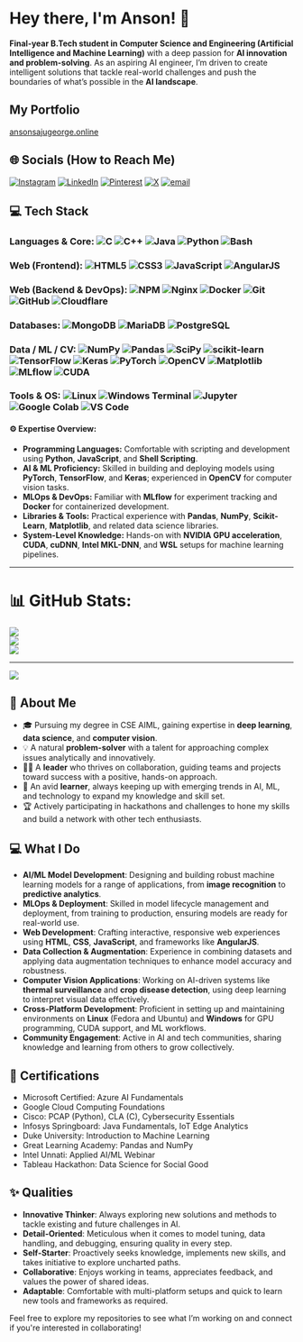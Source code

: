 # Hey there, I'm Anson! 👋

**Final-year B.Tech student in Computer Science and Engineering (Artificial Intelligence and Machine Learning)** with a deep passion for **AI innovation and problem-solving**. As an aspiring AI engineer, I’m driven to create intelligent solutions that tackle real-world challenges and push the boundaries of what’s possible in the **AI landscape**.

## My Portfolio
[ansonsajugeorge.online](https://ansonsajugeorge.online)

## 🌐 Socials (How to Reach Me)
[![Instagram](https://img.shields.io/badge/Instagram-%23E4405F.svg?logo=Instagram&logoColor=white)](https://instagram.com/_.anzon._) [![LinkedIn](https://img.shields.io/badge/LinkedIn-%230077B5.svg?logo=linkedin&logoColor=white)](https://linkedin.com/in/anson-saju-george) [![Pinterest](https://img.shields.io/badge/Pinterest-%23E60023.svg?logo=Pinterest&logoColor=white)](https://pinterest.com/he_is_so_handsome) [![X](https://img.shields.io/badge/X-black.svg?logo=X&logoColor=white)](https://x.com/Beer_N_Roses) [![email](https://img.shields.io/badge/Email-D14836?logo=gmail&logoColor=white)](mailto:ansonsaju@karunya.edu.in) 

## 💻 Tech Stack

### Languages & Core: ![C](https://img.shields.io/badge/C-00599C?style=for-the-badge&logo=c&logoColor=white) ![C++](https://img.shields.io/badge/C++-00599C?style=for-the-badge&logo=cplusplus&logoColor=white) ![Java](https://img.shields.io/badge/Java-ED8B00?style=for-the-badge&logo=openjdk&logoColor=white) ![Python](https://img.shields.io/badge/Python-3776AB?style=for-the-badge&logo=python&logoColor=white) ![Bash](https://img.shields.io/badge/Bash-4EAA25?style=for-the-badge&logo=gnubash&logoColor=white)

### Web (Frontend): ![HTML5](https://img.shields.io/badge/HTML5-E34F26?style=for-the-badge&logo=html5&logoColor=white) ![CSS3](https://img.shields.io/badge/CSS3-1572B6?style=for-the-badge&logo=css3&logoColor=white) ![JavaScript](https://img.shields.io/badge/JavaScript-323330?style=for-the-badge&logo=javascript&logoColor=F7DF1E) ![AngularJS](https://img.shields.io/badge/AngularJS-E23237?style=for-the-badge&logo=angularjs&logoColor=white)

### Web (Backend & DevOps): ![NPM](https://img.shields.io/badge/NPM-CB3837?style=for-the-badge&logo=npm&logoColor=white) ![Nginx](https://img.shields.io/badge/Nginx-009639?style=for-the-badge&logo=nginx&logoColor=white) ![Docker](https://img.shields.io/badge/Docker-2496ED?style=for-the-badge&logo=docker&logoColor=white) ![Git](https://img.shields.io/badge/Git-F05033?style=for-the-badge&logo=git&logoColor=white) ![GitHub](https://img.shields.io/badge/GitHub-121011?style=for-the-badge&logo=github&logoColor=white) ![Cloudflare](https://img.shields.io/badge/Cloudflare-F38020?style=for-the-badge&logo=cloudflare&logoColor=white)

### Databases: ![MongoDB](https://img.shields.io/badge/MongoDB-4EA94B?style=for-the-badge&logo=mongodb&logoColor=white) ![MariaDB](https://img.shields.io/badge/MariaDB-003545?style=for-the-badge&logo=mariadb&logoColor=white) ![PostgreSQL](https://img.shields.io/badge/PostgreSQL-4169E1?style=for-the-badge&logo=postgresql&logoColor=white)

### Data / ML / CV: ![NumPy](https://img.shields.io/badge/NumPy-013243?style=for-the-badge&logo=numpy&logoColor=white) ![Pandas](https://img.shields.io/badge/Pandas-150458?style=for-the-badge&logo=pandas&logoColor=white) ![SciPy](https://img.shields.io/badge/SciPy-0C55A5?style=for-the-badge&logo=scipy&logoColor=white) ![scikit-learn](https://img.shields.io/badge/scikit--learn-F7931E?style=for-the-badge&logo=scikitlearn&logoColor=white) ![TensorFlow](https://img.shields.io/badge/TensorFlow-FF6F00?style=for-the-badge&logo=TensorFlow&logoColor=white) ![Keras](https://img.shields.io/badge/Keras-D00000?style=for-the-badge&logo=keras&logoColor=white) ![PyTorch](https://img.shields.io/badge/PyTorch-EE4C2C?style=for-the-badge&logo=PyTorch&logoColor=white) ![OpenCV](https://img.shields.io/badge/OpenCV-5C3EE8?style=for-the-badge&logo=opencv&logoColor=white) ![Matplotlib](https://img.shields.io/badge/Matplotlib-ffffff?style=for-the-badge&logo=Matplotlib&logoColor=000) ![MLflow](https://img.shields.io/badge/MLflow-0194E2?style=for-the-badge&logo=mlflow&logoColor=white) ![CUDA](https://img.shields.io/badge/CUDA-000000?style=for-the-badge&logo=nvidia&logoColor=76B900)

### Tools & OS: ![Linux](https://img.shields.io/badge/Linux-000000?style=for-the-badge&logo=linux&logoColor=white) ![Windows Terminal](https://img.shields.io/badge/Windows%20Terminal-4D4D4D?style=for-the-badge&logo=windows-terminal&logoColor=white) ![Jupyter](https://img.shields.io/badge/Jupyter-F37626?style=for-the-badge&logo=jupyter&logoColor=white) ![Google Colab](https://img.shields.io/badge/Colab-F9AB00?style=for-the-badge&logo=googlecolab&logoColor=white) ![VS Code](https://img.shields.io/badge/VS%20Code-007ACC?style=for-the-badge&logo=visualstudiocode&logoColor=white)


#### ⚙️ Expertise Overview:
* **Programming Languages:** Comfortable with scripting and development using **Python**, **JavaScript**, and **Shell Scripting**.
* **AI & ML Proficiency:** Skilled in building and deploying models using **PyTorch**, **TensorFlow**, and **Keras**; experienced in **OpenCV** for computer vision tasks.
* **MLOps & DevOps:** Familiar with **MLflow** for experiment tracking and **Docker** for containerized development.
* **Libraries & Tools:** Practical experience with **Pandas**, **NumPy**, **Scikit-Learn**, **Matplotlib**, and related data science libraries.
* **System-Level Knowledge:** Hands-on with **NVIDIA GPU acceleration**, **CUDA**, **cuDNN**, **Intel MKL-DNN**, and **WSL** setups for machine learning pipelines.
---

# 📊 GitHub Stats:
![](https://github-readme-stats.vercel.app/api?username=Anson-Saju-George&theme=tokyonight&hide_border=false&include_all_commits=false&count_private=false)<br/>
![](https://nirzak-streak-stats.vercel.app/?user=Anson-Saju-George&theme=tokyonight&hide_border=false)<br/>
![](https://github-readme-stats.vercel.app/api/top-langs/?username=Anson-Saju-George&theme=tokyonight&hide_border=false&include_all_commits=false&count_private=false&layout=compact)

---
[![](https://visitcount.itsvg.in/api?id=Anson-Saju-George&icon=0&color=0)](https://visitcount.itsvg.in)

<!-- Proudly created with GPRM ( https://gprm.itsvg.in ) -->

## 🚀 About Me
- 🎓 Pursuing my degree in CSE AIML, gaining expertise in **deep learning**, **data science**, and **computer vision**.
- 💡 A natural **problem-solver** with a talent for approaching complex issues analytically and innovatively.
- 👨‍🏫 A **leader** who thrives on collaboration, guiding teams and projects toward success with a positive, hands-on approach.
- 🌱 An avid **learner**, always keeping up with emerging trends in AI, ML, and technology to expand my knowledge and skill set.
- 🏆 Actively participating in hackathons and challenges to hone my skills and build a network with other tech enthusiasts.

## 💻 What I Do
- **AI/ML Model Development**: Designing and building robust machine learning models for a range of applications, from **image recognition** to **predictive analytics**.
- **MLOps & Deployment**: Skilled in model lifecycle management and deployment, from training to production, ensuring models are ready for real-world use.
- **Web Development**: Crafting interactive, responsive web experiences using **HTML**, **CSS**, **JavaScript**, and frameworks like **AngularJS**.
- **Data Collection & Augmentation**: Experience in combining datasets and applying data augmentation techniques to enhance model accuracy and robustness.
- **Computer Vision Applications**: Working on AI-driven systems like **thermal surveillance** and **crop disease detection**, using deep learning to interpret visual data effectively.
- **Cross-Platform Development**: Proficient in setting up and maintaining environments on **Linux** (Fedora and Ubuntu) and **Windows** for GPU programming, CUDA support, and ML workflows.
- **Community Engagement**: Active in AI and tech communities, sharing knowledge and learning from others to grow collectively.

## 📜 Certifications
- Microsoft Certified: Azure AI Fundamentals
- Google Cloud Computing Foundations
- Cisco: PCAP (Python), CLA (C), Cybersecurity Essentials
- Infosys Springboard: Java Fundamentals, IoT Edge Analytics
- Duke University: Introduction to Machine Learning
- Great Learning Academy: Pandas and NumPy
- Intel Unnati: Applied AI/ML Webinar
- Tableau Hackathon: Data Science for Social Good

## ✨ Qualities
- **Innovative Thinker**: Always exploring new solutions and methods to tackle existing and future challenges in AI.
- **Detail-Oriented**: Meticulous when it comes to model tuning, data handling, and debugging, ensuring quality in every step.
- **Self-Starter**: Proactively seeks knowledge, implements new skills, and takes initiative to explore uncharted paths.
- **Collaborative**: Enjoys working in teams, appreciates feedback, and values the power of shared ideas.
- **Adaptable**: Comfortable with multi-platform setups and quick to learn new tools and frameworks as required.

Feel free to explore my repositories to see what I’m working on and connect if you're interested in collaborating!
